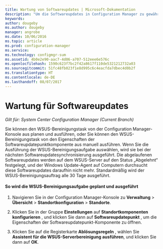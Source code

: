 ```yaml
---
title: Wartung von Softwareupdates | Microsoft-Dokumentation
description: "Um die Softwareupdates in Configuration Manager zu gewährleisten, können Sie den WSUS-Bereinigungstask planen oder manuell ausführen."
keywords: 
author: dougeby
ms.author: dougeby
manager: angrobe
ms.date: 10/06/2016
ms.topic: article
ms.prod: configuration-manager
ms.service: 
ms.technology: configmgr-sum
ms.assetid: 4b0e2e90-aac7-4d06-a707-512eee6e576c
ms.openlocfilehash: 1590c623f7bc2f42a8617f110de5321212732a03
ms.sourcegitcommit: 51fc48fb023f1e8d995c6c4eacfda7dbec4d0b2f
ms.translationtype: HT
ms.contentlocale: de-DE
ms.lasthandoff: 08/07/2017
---
```

# <a name="software-updates-maintenance"></a>Wartung für Softwareupdates

*Gilt für: System Center Configuration Manager (Current Branch)*

Sie können den WSUS-Bereinigungstask von der Configuration Manager-Konsole aus planen und ausführen, oder Sie können den WSUS-Bereinigungstask von den Eigenschaften der Softwareupdatepunktkomponente aus manuell ausführen. Wenn Sie die Ausführung der WSUS-Bereinigungsaufgabe auswählen, wird sie bei der nächsten Softwareupdatesynchronisierung ausgeführt. Die abgelaufenen Softwareupdates werden auf dem WSUS-Server auf den Status „Abgelehnt“ festgelegt, und der Windows Update-Agent auf Computern durchsucht diese Softwareupdates daraufhin nicht mehr. Standardmäßig wird der WSUS-Bereinigungsauftrag alle 30 Tage ausgeführt.  

#### <a name="to-schedule-and-run-the-wsus-cleanup-job"></a>So wird die WSUS-Bereinigungsaufgabe geplant und ausgeführt  

1.  Navigieren Sie in der Configuration Manager-Konsole zu **Verwaltung** > **Übersicht** > **Standortkonfiguration** > **Standorte**.  

2.  Klicken Sie in der Gruppe **Einstellungen** auf **Standortkomponenten konfigurieren** , und klicken Sie dann auf **Softwareupdatepunkt** , um die Eigenschaften der Softwareupdatepunkt-Komponente zu öffnen.  

3.  Klicken Sie auf die Registerkarte **Ablösungsregeln** , wählen Sie **Assistent für die WSUS-Serverbereinigung ausführen**, und klicken Sie dann auf **OK**.
